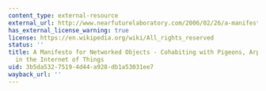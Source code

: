 ```yaml
---
content_type: external-resource
external_url: http://www.nearfuturelaboratory.com/2006/02/26/a-manifesto-for-networked-objects/
has_external_license_warning: true
license: https://en.wikipedia.org/wiki/All_rights_reserved
status: ''
title: A Manifesto for Networked Objects - Cohabiting with Pigeons, Arphids and Aibos
  in the Internet of Things
uid: 3b5da532-7519-4d44-a928-db1a53031ee7
wayback_url: ''
---
```

